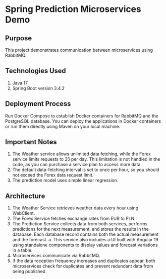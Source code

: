 # Spring Prediction Microservices Demo
## Purpose
This project demonstrates communication between microservices using RabbitMQ.

## Technologies Used
1. Java 17
2. Spring Boot version 3.4.2

## Deployment Process
Run Docker Compose to establish Docker containers for RabbitMQ and the PostgreSQL database.
You can deploy the applications in Docker containers or run them directly using Maven on your local machine.

## Important Notes
1. The Weather service allows unlimited data fetching, while the Forex service limits requests to 25 per day. This limitation is not handled in the code, as you can purchase a service plan to access more data.
2. The default data-fetching interval is set to once per hour, so you should not exceed the Forex data request limit.
3. The prediction model uses simple linear regression.

## Architecture
1. The Weather Service retrieves weather data every hour using WebClient.
2. The Forex Service fetches exchange rates from EUR to PLN.
3. The Prediction Service collects data from both services, performs predictions for the next measurement, and stores the results in the database. Each database record contains both the actual measurement and the forecast.
  a. This service also includes a UI built with Angular 19 using standalone components to display values and forecast variations in a table.
5. Microservices communicate via RabbitMQ.
6. If the data reception frequency increases and duplicates appear, both microservices check for duplicates and prevent redundant data from being published.
